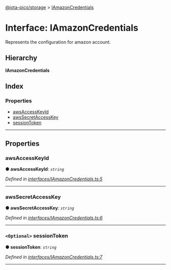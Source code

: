 [@iota-pico/storage](../README.md) > [IAmazonCredentials](../interfaces/iamazoncredentials.md)

# Interface: IAmazonCredentials

Represents the configuration for amazon account.

## Hierarchy

**IAmazonCredentials**

## Index

### Properties

* [awsAccessKeyId](iamazoncredentials.md#awsaccesskeyid)
* [awsSecretAccessKey](iamazoncredentials.md#awssecretaccesskey)
* [sessionToken](iamazoncredentials.md#sessiontoken)

---

## Properties

<a id="awsaccesskeyid"></a>

###  awsAccessKeyId

**● awsAccessKeyId**: *`string`*

*Defined in [interfaces/IAmazonCredentials.ts:5](https://github.com/iota-pico/storage/blob/a72b6fc/src/interfaces/IAmazonCredentials.ts#L5)*

___
<a id="awssecretaccesskey"></a>

###  awsSecretAccessKey

**● awsSecretAccessKey**: *`string`*

*Defined in [interfaces/IAmazonCredentials.ts:6](https://github.com/iota-pico/storage/blob/a72b6fc/src/interfaces/IAmazonCredentials.ts#L6)*

___
<a id="sessiontoken"></a>

### `<Optional>` sessionToken

**● sessionToken**: *`string`*

*Defined in [interfaces/IAmazonCredentials.ts:7](https://github.com/iota-pico/storage/blob/a72b6fc/src/interfaces/IAmazonCredentials.ts#L7)*

___

